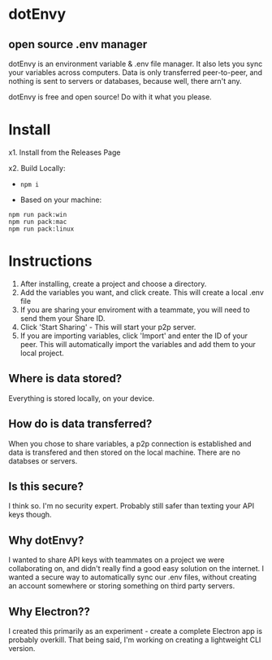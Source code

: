 # dotEnvy
## open source .env manager

dotEnvy is an environment variable &  .env file manager.  It also lets you sync your variables across computers. Data is only transferred peer-to-peer, and nothing is sent to servers or databases, because well, there arn't any. 

dotEnvy is free and open source! Do with it what you please.

# Install 

x1. Install from the Releases Page

x2. Build Locally: 

- ```npm i```

- Based on your machine:
```
npm run pack:win
npm run pack:mac
npm run pack:linux
```

# Instructions

1. After installing, create a project and choose a directory. 
2. Add the variables you want, and click create. This will create a local .env file
3. If you are sharing your enviroment with a teammate, you will need to send them your Share ID. 
4. Click 'Start Sharing' - This will start your p2p server.
4. If you are importing variables, click 'Import' and enter the ID of your peer. This will automatically import the variables and add them to your local project.

## Where is data stored?
Everything is stored locally, on your device. 

## How do is data transferred? 
When you chose to share variables, a p2p connection is established and data is transfered and then stored on the local machine. There are no databses or servers.  

## Is this secure?
I think so. I'm no security expert. Probably still safer than texting your API keys though.  

## Why dotEnvy?
I wanted to share API keys with teammates on a project we were collaborating on, and didn't really find a good easy solution on the internet. I wanted a secure way to automatically sync our .env files, without creating an account somewhere or storing something on third party servers.

## Why Electron??
I created this primarily as an experiment - create a complete Electron app is probably overkill. That being said, I'm working on creating a lightweight CLI version. 
